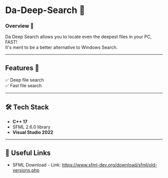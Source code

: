 # Da-Deep-Search 🔎

### **Overview 🎯**
Da Deep Search allows you to locate even the deepest files in your PC, FAST!  
It's ment to be a better alternative to Windows Search.

---

## Features 📑

✅ Deep file search  
✅ Fast file search

---

## 🛠️ Tech Stack  
- **C++ 17**
- SFML 2.6.0 library
- **Visual Studio 2022**

---

## 🔗 Useful Links  
- SFML Download - Link: https://www.sfml-dev.org/download/sfml/old-versions.php
